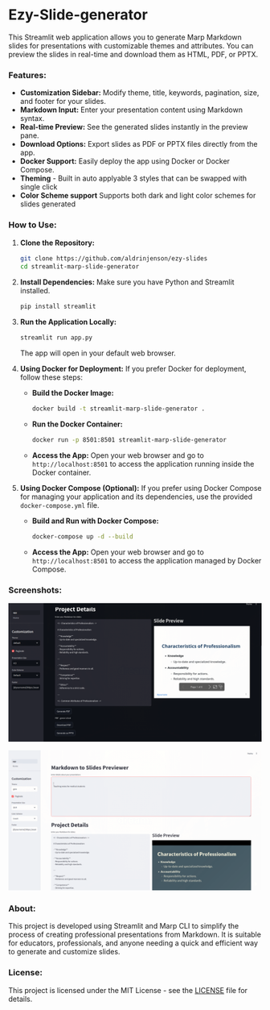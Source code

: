 # Ezy-Slide-generator

This Streamlit web application allows you to generate Marp Markdown slides for presentations with customizable themes and attributes. You can preview the slides in real-time and download them as HTML, PDF, or PPTX.

### Features:

- **Customization Sidebar:** Modify theme, title, keywords, pagination, size, and footer for your slides.
- **Markdown Input:** Enter your presentation content using Markdown syntax.
- **Real-time Preview:** See the generated slides instantly in the preview pane.
- **Download Options:** Export slides as PDF or PPTX files directly from the app.
- **Docker Support:** Easily deploy the app using Docker or Docker Compose.
- **Theming** - Built in auto applyable 3 styles that can be swapped with single click
- **Color Scheme support** Supports both dark and light color schemes for slides generated

### How to Use:

1. **Clone the Repository:**

   ```bash
   git clone https://github.com/aldrinjenson/ezy-slides
   cd streamlit-marp-slide-generator
   ```

2. **Install Dependencies:**
   Make sure you have Python and Streamlit installed.

   ```bash
   pip install streamlit
   ```

3. **Run the Application Locally:**

   ```bash
   streamlit run app.py
   ```

   The app will open in your default web browser.

4. **Using Docker for Deployment:**
   If you prefer Docker for deployment, follow these steps:

   - **Build the Docker Image:**

     ```bash
     docker build -t streamlit-marp-slide-generator .
     ```

   - **Run the Docker Container:**

     ```bash
     docker run -p 8501:8501 streamlit-marp-slide-generator
     ```

   - **Access the App:**
     Open your web browser and go to `http://localhost:8501` to access the application running inside the Docker container.

5. **Using Docker Compose (Optional):**
   If you prefer using Docker Compose for managing your application and its dependencies, use the provided `docker-compose.yml` file.

   - **Build and Run with Docker Compose:**

     ```bash
     docker-compose up -d --build
     ```

   - **Access the App:**
     Open your web browser and go to `http://localhost:8501` to access the application managed by Docker Compose.

### Screenshots:

![Light theme Screenshot](screenshots/1.png)

![Dark theme Screenshot](screenshots/2.png)

### About:

This project is developed using Streamlit and Marp CLI to simplify the process of creating professional presentations from Markdown. It is suitable for educators, professionals, and anyone needing a quick and efficient way to generate and customize slides.

### License:

This project is licensed under the MIT License - see the [LICENSE](LICENSE) file for details.
